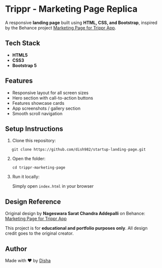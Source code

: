 # Trippr - Marketing Page Replica

A responsive **landing page** built using **HTML, CSS, and Bootstrap**, inspired by the Behance project [Marketing Page for Trippr App](https://www.behance.net/gallery/89783967/Marketing-Page-for-Trippr-App).

## Tech Stack
- **HTML5**
- **CSS3**
- **Bootstrap 5**

## Features
- Responsive layout for all screen sizes  <br>
- Hero section with call-to-action buttons  <br>
- Features showcase cards  <br>
- App screenshots / gallery section  <br>
- Smooth scroll navigation  <br>

## Setup Instructions
1. Clone this repository:
```
   git clone https://github.com/dish982/startup-landing-page.git
```

2. Open the folder:
   ```
   cd trippr-marketing-page
   ```
   
3. Run it locally:

   Simply open `index.html` in your browser
   
## Design Reference

Original design by **Nageswara Sarat Chandra Addepalli** on Behance:
[Marketing Page for Trippr App](https://www.behance.net/gallery/89783967/Marketing-Page-for-Trippr-App)

This project is for **educational and portfolio purposes only**.
All design credit goes to the original creator.

## Author

Made with ❤️ by [Disha](https://github.com/dish982)


